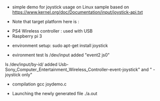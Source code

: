 * simple demo for joystick usage on Linux
sample based on 
https://www.kernel.org/doc/Documentation/input/joystick-api.txt

* Note that target platform here is :
 - PS4 Wireless controller : used with USB
 - Raspberry pi 3

* environment setup:
sudo apt-get install joystick

* evironment test
ls /dev/input
added "event2 js0"

ls /dev/input/by-id/
added Usb-Sony_Computer_Entertainment_Wireless_Controller-event-joystick" and " -joystick only"

* compilation
gcc joydemo.c

* Launching the newly generated file
./a.out

